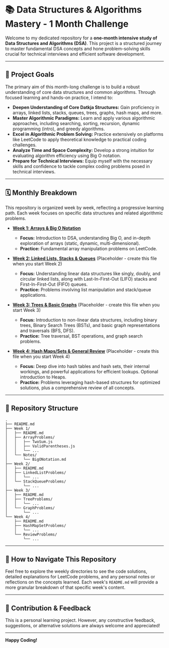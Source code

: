 # 📚 Data Structures & Algorithms Mastery - 1 Month Challenge

Welcome to my dedicated repository for a **one-month intensive study of Data Structures and Algorithms (DSA)**. This project is a structured journey to master fundamental DSA concepts and hone problem-solving skills crucial for technical interviews and efficient software development.

-----

## 🎯 Project Goals

The primary aim of this month-long challenge is to build a robust understanding of core data structures and common algorithms. Through focused learning and hands-on practice, I intend to:

  * **Deepen Understanding of Core Datkja Structures:** Gain proficiency in arrays, linked lists, stacks, queues, trees, graphs, hash maps, and more.
  * **Master Algorithmic Paradigms:** Learn and apply various algorithmic approaches, including searching, sorting, recursion, dynamic programming (intro), and greedy algorithms.
  * **Excel in Algorithmic Problem Solving:** Practice extensively on platforms like LeetCode to apply theoretical knowledge to practical coding challenges.
  * **Analyze Time and Space Complexity:** Develop a strong intuition for evaluating algorithm efficiency using Big O notation.
  * **Prepare for Technical Interviews:** Equip myself with the necessary skills and confidence to tackle complex coding problems posed in technical interviews.

-----

## 🗓️ Monthly Breakdown

This repository is organized week by week, reflecting a progressive learning path. Each week focuses on specific data structures and related algorithmic problems.

  * **[Week 1: Arrays & Big O Notation](https://www.google.com/search?q=WEEK_1_README.md)**

      * **Focus:** Introduction to DSA, understanding Big O, and in-depth exploration of arrays (static, dynamic, multi-dimensional).
      * **Practice:** Fundamental array manipulation problems on LeetCode.

  * **[Week 2: Linked Lists, Stacks & Queues](https://www.google.com/search?q=WEEK_2_README.md)** (Placeholder - create this file when you start Week 2)

      * **Focus:** Understanding linear data structures like singly, doubly, and circular linked lists, along with Last-In-First-Out (LIFO) stacks and First-In-First-Out (FIFO) queues.
      * **Practice:** Problems involving list manipulation and stack/queue applications.

  * **[Week 3: Trees & Basic Graphs](https://www.google.com/search?q=WEEK_3_README.md)** (Placeholder - create this file when you start Week 3)

      * **Focus:** Introduction to non-linear data structures, including binary trees, Binary Search Trees (BSTs), and basic graph representations and traversals (BFS, DFS).
      * **Practice:** Tree traversal, BST operations, and graph search problems.

  * **[Week 4: Hash Maps/Sets & General Review](https://www.google.com/search?q=WEEK_4_README.md)** (Placeholder - create this file when you start Week 4)

      * **Focus:** Deep dive into hash tables and hash sets, their internal workings, and powerful applications for efficient lookups. Optional introduction to Heaps.
      * **Practice:** Problems leveraging hash-based structures for optimized solutions, plus a comprehensive review of all concepts.

-----

## 📁 Repository Structure

```
.
├── README.md                          
├── Week 1/
│   ├── README.md                    
│   ├── ArrayProblems/
│   │   ├── TwoSum.js
│   │   ├── ValidParentheses.js
│   │   └── ...
│   └── Notes/
│       └── BigONotation.md
├── Week 2/
│   ├── README.md
│   ├── LinkedListProblems/
│   │   └── ...
│   └── StackQueueProblems/
│       └── ...
├── Week 3/
│   ├── README.md
│   ├── TreeProblems/
│   │   └── ...
│   └── GraphProblems/
│       └── ...
└── Week 4/
    ├── README.md
    ├── HashMapSetProblems/
    │   └── ...
    └── ReviewProblems/
        └── ...
```

-----

## 🚀 How to Navigate This Repository

Feel free to explore the weekly directories to see the code solutions, detailed explanations for LeetCode problems, and any personal notes or reflections on the concepts learned. Each week's `README.md` will provide a more granular breakdown of that specific week's content.

-----

## 🤝 Contribution & Feedback

This is a personal learning project. However, any constructive feedback, suggestions, or alternative solutions are always welcome and appreciated\!

-----

**Happy Coding\!**